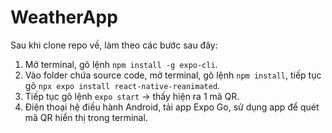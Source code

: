 # WeatherApp

Sau khi clone repo về, làm theo các bước sau đây:

1. Mở terminal, gõ lệnh `npm install -g expo-cli`.
2. Vào folder chứa source code, mở terminal, gõ lệnh `npm install`, tiếp tục gõ `npx expo install react-native-reanimated`.
3. Tiếp tục gõ lệnh `expo start` -> thấy hiện ra 1 mã QR.
4. Điện thoại hệ điều hành Android, tải app Expo Go, sử dụng app để quét mã QR hiển thị trong terminal.
